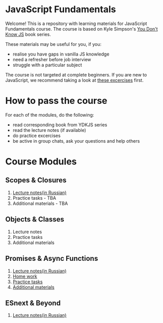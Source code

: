 # JavaScript Fundamentals

Welcome! This is a repository with learning materials for JavaScript Fundamentals course. The course is based on Kyle Simpson's [You Don't Know JS](https://github.com/getify/You-Dont-Know-JS) book series.

These materials may be useful for you, if you:
- realise you have gaps in vanilla JS knowledge
- need a refresher before job interview
- struggle with a particular subject

The course is not targeted at complete beginners. If you are new to JavaScript, we recommend taking a look at [these excercises](https://github.com/kottans/frontend/blob/master/tasks/js-basics.md) first.

# How to pass the course

For each of the modules, do the following:
- read corresponding book from YDKJS series
- read the lecture notes (if available)
- do practice excercises
- be active in group chats, ask your questions and help others

# Course Modules
## Scopes & Closures
1. [Lecture notes(in Russian)](/scopes_closures/lecture_notes.md)
1. Practice tasks - TBA
1. Additional materials - TBA

## Objects & Classes
1. Lecture notes
1. Practice tasks
1. Additional materials

## Promises & Async Functions
1. [Lecture notes(in Russian)](/promises_async_functions/lecture_notes.md)
1. [Home work](/promises_async_functions/home_work.md)
1. [Practice tasks](/promises_async_functions/practice.md)
1. [Additional materials](/promises_async_functions/additional_materials.md)

## ESnext & Beyond
1. [Lecture notes(in Russian)](/es_next/lecture_notes.md)